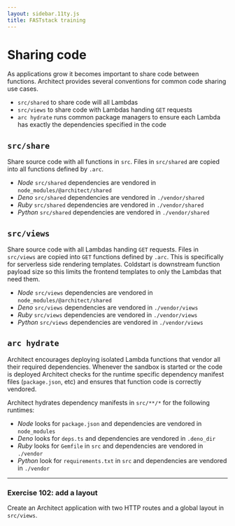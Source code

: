 ```yaml
---
layout: sidebar.11ty.js
title: FASTstack training
---
```


# Sharing code

As applications grow it becomes important to share code between functions. Architect provides several conventions for common code sharing use cases.

- `src/shared` to share code will all Lambdas
- `src/views` to share code with Lambdas handing `GET` requests
- `arc hydrate` runs common package managers to ensure each Lambda has exactly the dependencies specified in the code

## `src/share`

Share source code with all functions in `src`. Files in `src/shared` are copied into all functions defined by `.arc`. 

- *Node* `src/shared` dependencies are vendored in `node_modules/@architect/shared`
- *Deno* `src/shared` dependencies are vendored in `./vendor/shared`
- *Ruby* `src/shared` dependencies are vendored in `./vendor/shared`
- *Python* `src/shared` dependencies are vendored in `./vendor/shared`

## `src/views`

Share source code with all Lambdas handing `GET` requests. Files in `src/views` are copied into `GET` functions defined by `.arc`. This is specifically for serverless side rendering templates. Coldstart is downstream function payload size so this limits the frontend templates to only the Lambdas that need them.

- *Node* `src/views` dependencies are vendored in `node_modules/@architect/shared`
- *Deno* `src/views` dependencies are vendored in `./vendor/views`
- *Ruby* `src/views` dependencies are vendored in `./vendor/views`
- *Python* `src/views` dependencies are vendored in `./vendor/views`

## `arc hydrate`

Architect encourages deploying isolated Lambda functions that vendor all their required dependencies. Whenever the sandbox is started or the code is deployed Architect checks for the runtime specific dependency manifest files (`package.json`, etc) and ensures that function code is correctly vendored. 

Architect hydrates dependency manifests in `src/**/*` for the following runtimes:

- *Node* looks for `package.json` and dependencies are vendored in `node_modules`
- *Deno* looks for `deps.ts` and dependencies are vendored in `.deno_dir`
- *Ruby* looks for `Gemfile` in `src` and dependencies are vendored in `./vendor`
- *Python* look for `requirements.txt` in `src` and dependencies are vendored in `./vendor`

---
### Exercise 102: add a layout

Create an Architect application with two HTTP routes and a global layout in `src/views`.
